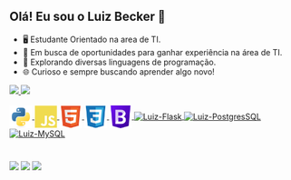 ## Olá! Eu sou o Luiz Becker 👋

- 🖥️ Estudante Orientado na area de TI.
- 🚀 Em busca de oportunidades para ganhar experiência na área de TI.
- 🔭 Explorando diversas linguagens de programação.
- 🌐 Curioso e sempre buscando aprender algo novo!

<div>
  <a href="https://beacons.ai/LuizBecker01">
  <img heigth="180em" src="https://github-readme-stats.vercel.app/api?username=LuizBecker01&show_icons=true&theme=radical"/>
  <img heigth="180em" src="https://github-readme-stats.vercel.app/api/top-langs/?username=LuizBecker01&layout=compact&langs_count=16&theme=radical"/>
</div>

<div style="display: inline_block"><br>
  <img align="center" alt="Luiz-Python" height="40" width="40" src="https://raw.githubusercontent.com/devicons/devicon/master/icons/python/python-original.svg">
  <img align="center" alt="Luiz-Js" height="40" width="40" src="https://raw.githubusercontent.com/devicons/devicon/master/icons/javascript/javascript-plain.svg">
  <img align="center" alt="Luiz-HTML" height="40" width="40" src="https://raw.githubusercontent.com/devicons/devicon/master/icons/html5/html5-original.svg">
  <img align="center" alt="Luiz-CSS" height="40" width="40" src="https://raw.githubusercontent.com/devicons/devicon/master/icons/css3/css3-original.svg">
  <img align="center" alt="Luiz-Bootstrap" height="40" width="40" src="https://raw.githubusercontent.com/themedotid/bootstrap-icon/HEAD/docs/bootstrap-icon-css.png">
  <img align="center" alt="Luiz-Flask" height="40" width="40" src="https://w7.pngwing.com/pngs/164/57/png-transparent-flask-logos-brands-icon.png">
  <img align="center" alt="Luiz-PostgresSQL" height="40" width="40" src="https://cdn.iconscout.com/icon/free/png-256/free-postgresql-8-1175119.png?f=webp">
  <img align="center" alt="Luiz-MySQL" height="40" width="40" src="https://cdn-icons-png.flaticon.com/512/5968/5968313.png">
</div>

#

<div> 
  <a href="https://www.youtube.com/@luizbecker20"><img src="https://img.shields.io/badge/YouTube-FF0000?style=for-the-badge&logo=youtube&logoColor=white" target="_blank"></a>
  <a href="https://www.instagram.com/becker8_/"><img src="https://img.shields.io/badge/-Instagram-%23E4405F?style=for-the-badge&logo=instagram&logoColor=white" target="_blank"></a>
  <a href="https://www.linkedin.com/in/LuizBecker08"><img src="https://img.shields.io/badge/-LinkedIn-%230077B5?style=for-the-badge&logo=linkedin&logoColor=white" target="_blank"></a>
</div>
